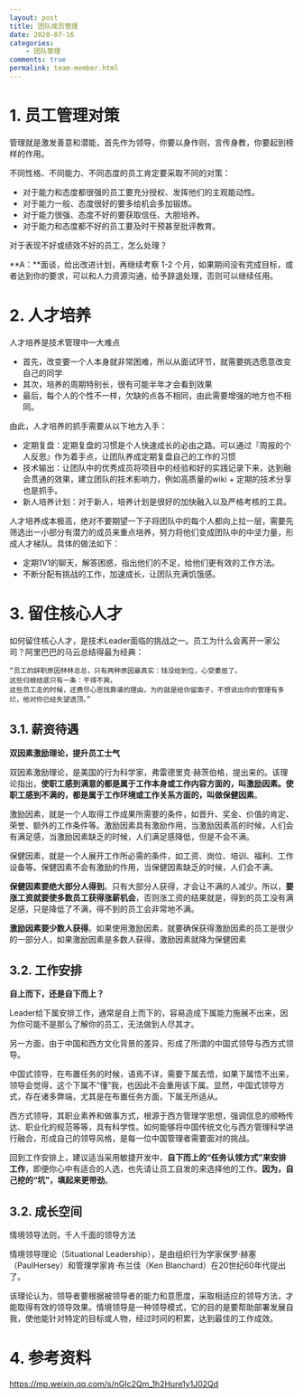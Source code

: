 ```yaml
---
layout: post
title: 团队成员管理
date: 2020-07-16
categories:
    - 团队管理
comments: true
permalink: team-member.html
---
```


# 1. 员工管理对策

管理就是激发善意和潜能，首先作为领导，你要以身作则，言传身教，你要起到榜样的作用。

不同性格、不同能力、不同态度的员工肯定要采取不同的对策：

- 对于能力和态度都很强的员工要充分授权、发挥他们的主观能动性。
- 对于能力一般、态度很好的要多给机会多加锻炼。
- 对于能力很强、态度不好的要获取信任、大胆培养。
- 对于能力和态度都不好的员工要及时干预甚至批评教育。

对于表现不好或绩效不好的员工，怎么处理？

**A：**面谈，给出改进计划，再继续考察 1-2 个月，如果期间没有完成目标，或者达到你的要求，可以和人力资源沟通，给予辞退处理，否则可以继续任用。

# 2. 人才培养

人才培养是技术管理中一大难点

- 首先，改变要一个人本身就非常困难，所以从面试环节，就需要挑选愿意改变自己的同学
- 其次，培养的周期特别长，很有可能半年才会看到效果
- 最后，每个人的个性不一样，欠缺的点各不相同，由此需要增强的地方也不相同。

由此，人才培养的抓手需要从以下地方入手：

- 定期复盘：定期复盘的习惯是个人快速成长的必由之路。可以通过『周报的个人反思』作为着手点，让团队养成定期复盘自己的工作的习惯
- 技术输出：让团队中的优秀成员将项目中的经验和好的实践记录下来，达到融会贯通的效果，建立团队的技术影响力，例如高质量的wiki + 定期的技术分享也是抓手。
- 新人培养计划：对于新人，培养计划是很好的加快融入以及严格考核的工具。

  

人才培养成本极高，绝对不要期望一下子将团队中的每个人都向上拉一层，需要先筛选出一小部分有潜力的成员来重点培养，努力将他们变成团队中的中坚力量，形成人才梯队。具体的做法如下：

- 定期1V1的聊天，解答困惑，指出他们的不足，给他们更有效的工作方法。
- 不断分配有挑战的工作，加速成长，让团队充满饥饿感。

# 3. 留住核心人才
如何留住核心人才，是技术Leader面临的挑战之一。员工为什么会离开一家公司？阿里巴巴的马云总结得最为经典：

    “员工的辞职原因林林总总，只有两种原因最真实：钱没给到位，心受委屈了。
    这些归根结底只有一条：干得不爽。
    这些员工走的时候，还费尽心思找靠谱的理由，为的就是给你留面子，不想说出你的管理有多烂，他对你已经失望透顶。”
## 3.1. 薪资待遇

**双因素激励理论，提升员工士气**

双因素激励理论，是美国的行为科学家，弗雷德里克·赫茨伯格，提出来的。该理论指出，**使职工感到满意的都是属于工作本身或工作内容方面的，叫激励因素。使职工感到不满的，都是属于工作环境或工作关系方面的，叫做保健因素**。

激励因素，就是一个人取得工作成果所需要的条件，如晋升、奖金、价值的肯定、荣誉、额外的工作条件等。激励因素具有激励作用，当激励因素高的时候，人们会有满足感，当激励因素缺乏的时候，人们满足感降低，但是不会不满。

保健因素，就是一个人展开工作所必需的条件，如工资、岗位、培训、福利、工作设备等。保健因素不会有激励的作用，当保健因素缺乏的时候，人们会不满。

**保健因素要绝大部分人得到**。只有大部分人获得，才会让不满的人减少。所以，**要涨工资就要使多数员工获得涨薪机会**，否则涨工资的结果就是，得到的员工没有满足感，只是降低了不满，得不到的员工会非常地不满。

**激励因素要少数人获得**。如果使用激励因素，就要确保获得激励因素的员工是很少的一部分人，如果激励因素是多数人获得，激励因素就降为保健因素

## 3.2. 工作安排

**自上而下，还是自下而上？**

Leader给下属安排工作，通常是自上而下的，容易造成下属能力施展不出来，因为你可能不是那么了解你的员工，无法做到人尽其才。

另一方面，由于中国和西方文化背景的差异，形成了所谓的中国式领导与西方式领导。

中国式领导，在布置任务的时候，语焉不详，需要下属去悟，如果下属悟不出来，领导会觉得，这个下属不“懂”我，也因此不会重用该下属。显然，中国式领导方式，存在诸多弊端，尤其是在布置任务方面，下属无所适从。

西方式领导，其职业素养和做事方式，根源于西方管理学思想，强调信息的顺畅传达、职业化的规范等等，具有科学性。如何能够将中国传统文化与西方管理科学进行融合，形成自己的领导风格，是每一位中国管理者需要面对的挑战。

回到工作安排上，建议适当采用敏捷开发中，**自下而上的“任务认领方式”来安排工作**，即便你心中有适合的人选，也先请让员工自发的来选择他的工作。**因为，自己挖的“坑”，填起来更带劲**。
## 3.2. 成长空间
情境领导法则，千人千面的领导方法

情境领导理论（Situational Leadership），是由组织行为学家保罗·赫塞（PaulHersey）和管理学家肯·布兰佳（Ken Blanchard）在20世纪60年代提出了。

该理论认为，领导者要根据被领导者的能力和意愿度，采取相适应的领导方法，才能取得有效的领导效果。情境领导是一种领导模式，它的目的是要帮助部署发展自我，使他能针对特定的目标或人物，经过时间的积累，达到最佳的工作成效。

# 4. 参考资料

https://mp.weixin.qq.com/s/nGIc2Qm_1h2Hure1y1J02Qd
